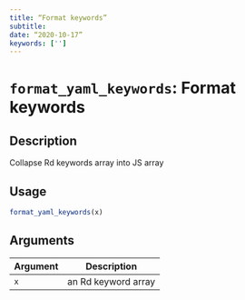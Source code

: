 ```yaml
---
title: “Format keywords”
subtitle: 
date: “2020-10-17”
keywords: ['']
---
```



# `format_yaml_keywords`: Format keywords

## Description


 Collapse Rd keywords array into JS array


## Usage

```r
format_yaml_keywords(x)
```


## Arguments

Argument      |Description
------------- |----------------
```x```     |     an Rd keyword array

